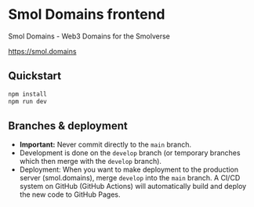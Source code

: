 # Smol Domains frontend

Smol Domains - Web3 Domains for the Smolverse

https://smol.domains 

## Quickstart

```bash
npm install
npm run dev
```

## Branches & deployment

- **Important:** Never commit directly to the `main` branch.
- Development is done on the `develop` branch (or temporary branches which then merge with the `develop` branch).
- Deployment: When you want to make deployment to the production server (smol.domains), merge `develop` into the `main` branch. A CI/CD system on GitHub (GitHub Actions) will automatically build and deploy the new code to GitHub Pages.